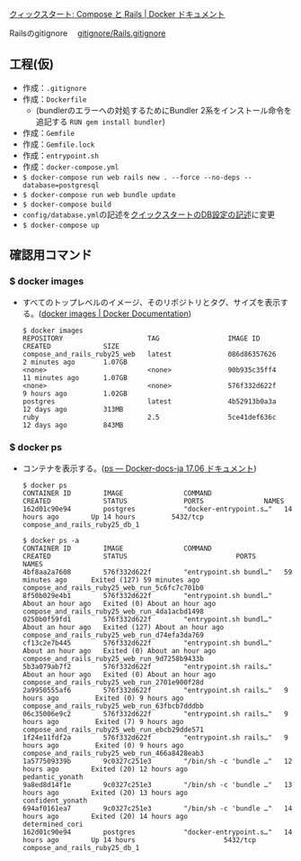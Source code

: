 [クィックスタート: Compose と Rails | Docker ドキュメント](https://matsuand.github.io/docs.docker.jp.onthefly/compose/rails/)

Railsのgitignore
　[gitignore/Rails.gitignore](https://github.com/github/gitignore/blob/master/Rails.gitignore)

## 工程(仮)
* 作成：``.gitignore``
* 作成：``Dockerfile``
  * (bundlerのエラーへの対処するためにBundler 2系をインストール命令を追記する
``RUN gem install bundler``)
* 作成：``Gemfile``
* 作成：``Gemfile.lock``
* 作成：``entrypoint.sh``
* 作成：``docker-compose.yml``
* ``$ docker-compose run web rails new . --force --no-deps --database=postgresql``
* ``$ docker-compose run web bundle update``
* ``$ docker-compose build``
* ``config/database.yml``の記述を[クイックスタートのDB設定の記述](https://matsuand.github.io/docs.docker.jp.onthefly/compose/rails/#connect-the-database)に変更
* ``$ docker-compose up``

## 確認用コマンド

### $ docker images

* すべてのトップレベルのイメージ、そのリポジトリとタグ、サイズを表示する。([docker images | Docker Documentation](https://docs.docker.com/engine/reference/commandline/images/))
    ~~~
    $ docker images
    REPOSITORY                     TAG                 IMAGE ID            CREATED             SIZE
    compose_and_rails_ruby25_web   latest              086d86357626        2 minutes ago       1.07GB
    <none>                         <none>              90b935c35ff4        11 minutes ago      1.07GB
    <none>                         <none>              576f332d622f        9 hours ago         1.02GB
    postgres                       latest              4b52913b0a3a        12 days ago         313MB
    ruby                           2.5                 5ce41def636c        12 days ago         843MB
    ~~~

### $ docker ps

* コンテナを表示する。([ps — Docker-docs-ja 17.06 ドキュメント](https://docs.docker.jp/engine/reference/commandline/ps.html))
    ~~~
    $ docker ps
    CONTAINER ID        IMAGE               COMMAND                  CREATED             STATUS              PORTS               NAMES
    162d01c90e94        postgres            "docker-entrypoint.s…"   14 hours ago        Up 14 hours         5432/tcp            compose_and_rails_ruby25_db_1
    ~~~

    ~~~
    $ docker ps -a
    CONTAINER ID        IMAGE               COMMAND                  CREATED             STATUS                           PORTS               NAMES
    4bf8aa2a7608        576f332d622f        "entrypoint.sh bundl…"   59 minutes ago      Exited (127) 59 minutes ago                          compose_and_rails_ruby25_web_run_5c6fc7c701b0
    8f50b029e4b1        576f332d622f        "entrypoint.sh bundl…"   About an hour ago   Exited (0) About an hour ago                         compose_and_rails_ruby25_web_run_4da1acbd1498
    0250b0f59fd1        576f332d622f        "entrypoint.sh bundl…"   About an hour ago   Exited (127) About an hour ago                       compose_and_rails_ruby25_web_run_d74efa3da769
    cf13c2e7b445        576f332d622f        "entrypoint.sh bundl…"   About an hour ago   Exited (0) About an hour ago                         compose_and_rails_ruby25_web_run_9d7258b9433b
    5b3a079ab7f2        576f332d622f        "entrypoint.sh rails…"   About an hour ago   Exited (0) About an hour ago                         compose_and_rails_ruby25_web_run_2701e900f28d
    2a9950555af6        576f332d622f        "entrypoint.sh rails…"   9 hours ago         Exited (0) 9 hours ago                               compose_and_rails_ruby25_web_run_63fbcb7dddbb
    06c35006e9c2        576f332d622f        "entrypoint.sh rails…"   9 hours ago         Exited (7) 9 hours ago                               compose_and_rails_ruby25_web_run_ebcb29dde571
    1f24e11fdf2a        576f332d622f        "entrypoint.sh rails…"   9 hours ago         Exited (0) 9 hours ago                               compose_and_rails_ruby25_web_run_466a8428eab3
    1a577509339b        9c0327c251e3        "/bin/sh -c 'bundle …"   12 hours ago        Exited (20) 12 hours ago                             pedantic_yonath
    9a8ed8d14f1e        9c0327c251e3        "/bin/sh -c 'bundle …"   13 hours ago        Exited (20) 13 hours ago                             confident_yonath
    694af0161ea7        9c0327c251e3        "/bin/sh -c 'bundle …"   14 hours ago        Exited (20) 14 hours ago                             determined_cori
    162d01c90e94        postgres            "docker-entrypoint.s…"   14 hours ago        Up 14 hours                      5432/tcp            compose_and_rails_ruby25_db_1
    ~~~